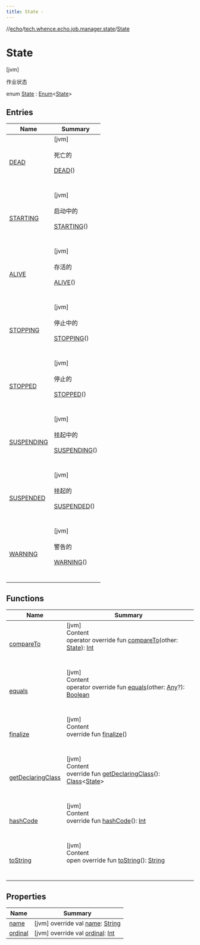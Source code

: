 ```yaml
---
title: State -
---
```

//[echo](../../index.md)/[tech.whence.echo.job.manager.state](../index.md)/[State](index.md)



# State  
 [jvm] 

作业状态

enum [State](index.md) : [Enum](https://kotlinlang.org/api/latest/jvm/stdlib/kotlin/-enum/index.html)<[State](index.md)>    


## Entries  
  
|  Name|  Summary| 
|---|---|
| [DEAD](-d-e-a-d/index.md)|  [jvm] <br><br>死亡的<br><br>[DEAD](-d-e-a-d/index.md)()  <br>  <br>   <br>
| [STARTING](-s-t-a-r-t-i-n-g/index.md)|  [jvm] <br><br>启动中的<br><br>[STARTING](-s-t-a-r-t-i-n-g/index.md)()  <br>  <br>   <br>
| [ALIVE](-a-l-i-v-e/index.md)|  [jvm] <br><br>存活的<br><br>[ALIVE](-a-l-i-v-e/index.md)()  <br>  <br>   <br>
| [STOPPING](-s-t-o-p-p-i-n-g/index.md)|  [jvm] <br><br>停止中的<br><br>[STOPPING](-s-t-o-p-p-i-n-g/index.md)()  <br>  <br>   <br>
| [STOPPED](-s-t-o-p-p-e-d/index.md)|  [jvm] <br><br>停止的<br><br>[STOPPED](-s-t-o-p-p-e-d/index.md)()  <br>  <br>   <br>
| [SUSPENDING](-s-u-s-p-e-n-d-i-n-g/index.md)|  [jvm] <br><br>挂起中的<br><br>[SUSPENDING](-s-u-s-p-e-n-d-i-n-g/index.md)()  <br>  <br>   <br>
| [SUSPENDED](-s-u-s-p-e-n-d-e-d/index.md)|  [jvm] <br><br>挂起的<br><br>[SUSPENDED](-s-u-s-p-e-n-d-e-d/index.md)()  <br>  <br>   <br>
| [WARNING](-w-a-r-n-i-n-g/index.md)|  [jvm] <br><br>警告的<br><br>[WARNING](-w-a-r-n-i-n-g/index.md)()  <br>  <br>   <br>


## Functions  
  
|  Name|  Summary| 
|---|---|
| [compareTo](-w-a-r-n-i-n-g/index.md#kotlin/Enum/compareTo/#tech.whence.echo.job.manager.state.State/PointingToDeclaration/)| [jvm]  <br>Content  <br>operator override fun [compareTo](-w-a-r-n-i-n-g/index.md#kotlin/Enum/compareTo/#tech.whence.echo.job.manager.state.State/PointingToDeclaration/)(other: [State](index.md)): [Int](https://kotlinlang.org/api/latest/jvm/stdlib/kotlin/-int/index.html)  <br><br><br>
| [equals](../../tech.whence.echo.webclient.response/-response-mocker/-purpose/-p-a-r-s-e-d/index.md#kotlin/Enum/equals/#kotlin.Any?/PointingToDeclaration/)| [jvm]  <br>Content  <br>operator override fun [equals](../../tech.whence.echo.webclient.response/-response-mocker/-purpose/-p-a-r-s-e-d/index.md#kotlin/Enum/equals/#kotlin.Any?/PointingToDeclaration/)(other: [Any](https://kotlinlang.org/api/latest/jvm/stdlib/kotlin/-any/index.html)?): [Boolean](https://kotlinlang.org/api/latest/jvm/stdlib/kotlin/-boolean/index.html)  <br><br><br>
| [finalize](../../tech.whence.echo.webclient.response/-response-mocker/-purpose/-p-a-r-s-e-d/index.md#kotlin/Enum/finalize/#/PointingToDeclaration/)| [jvm]  <br>Content  <br>override fun [finalize](../../tech.whence.echo.webclient.response/-response-mocker/-purpose/-p-a-r-s-e-d/index.md#kotlin/Enum/finalize/#/PointingToDeclaration/)()  <br><br><br>
| [getDeclaringClass](../../tech.whence.echo.webclient.response/-response-mocker/-purpose/-p-a-r-s-e-d/index.md#kotlin/Enum/getDeclaringClass/#/PointingToDeclaration/)| [jvm]  <br>Content  <br>override fun [getDeclaringClass](../../tech.whence.echo.webclient.response/-response-mocker/-purpose/-p-a-r-s-e-d/index.md#kotlin/Enum/getDeclaringClass/#/PointingToDeclaration/)(): [Class](https://docs.oracle.com/javase/8/docs/api/java/lang/Class.html)<[State](index.md)>  <br><br><br>
| [hashCode](../../tech.whence.echo.webclient.response/-response-mocker/-purpose/-p-a-r-s-e-d/index.md#kotlin/Enum/hashCode/#/PointingToDeclaration/)| [jvm]  <br>Content  <br>override fun [hashCode](../../tech.whence.echo.webclient.response/-response-mocker/-purpose/-p-a-r-s-e-d/index.md#kotlin/Enum/hashCode/#/PointingToDeclaration/)(): [Int](https://kotlinlang.org/api/latest/jvm/stdlib/kotlin/-int/index.html)  <br><br><br>
| [toString](../../tech.whence.echo.webclient.response/-response-mocker/-purpose/-p-a-r-s-e-d/index.md#kotlin/Enum/toString/#/PointingToDeclaration/)| [jvm]  <br>Content  <br>open override fun [toString](../../tech.whence.echo.webclient.response/-response-mocker/-purpose/-p-a-r-s-e-d/index.md#kotlin/Enum/toString/#/PointingToDeclaration/)(): [String](https://kotlinlang.org/api/latest/jvm/stdlib/kotlin/-string/index.html)  <br><br><br>


## Properties  
  
|  Name|  Summary| 
|---|---|
| [name](index.md#tech.whence.echo.job.manager.state/State/name/#/PointingToDeclaration/)|  [jvm] override val [name](index.md#tech.whence.echo.job.manager.state/State/name/#/PointingToDeclaration/): [String](https://kotlinlang.org/api/latest/jvm/stdlib/kotlin/-string/index.html)   <br>
| [ordinal](index.md#tech.whence.echo.job.manager.state/State/ordinal/#/PointingToDeclaration/)|  [jvm] override val [ordinal](index.md#tech.whence.echo.job.manager.state/State/ordinal/#/PointingToDeclaration/): [Int](https://kotlinlang.org/api/latest/jvm/stdlib/kotlin/-int/index.html)   <br>

